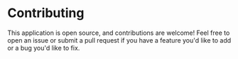 Contributing
============

This application is open source, and contributions are welcome! Feel free to open an issue or submit a pull request if you have a feature you'd like to add or a bug you'd like to fix.